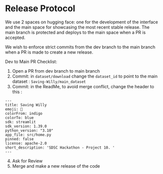 # Release Protocol

We use 2 spaces on hugging face: one for the development of the interface and the main space for showcasing the most recent stable release. The main branch is protected and deploys to the main space when a PR is accepted.

We wish to enforce strict commits from the dev branch to the main branch when a PR is made to create a new release.

Dev to Main PR Checklist:

1. Open a PR from dev branch to main branch
2. Commit: in `dataset/download` change the `dataset_id` to point to the main dataset : `Saving-Willy/main_dataset`
3. Commit: in the ReadMe, to avoid merge conflict, change the header to this  : 

```
---
title: Saving Willy
emoji: 🐋
colorFrom: indigo
colorTo: blue
sdk: streamlit
sdk_version: 1.39.0
python_version: "3.10"
app_file: src/home.py
pinned: false
license: apache-2.0
short_description: 'SDSC Hackathon - Project 10. '
---
```

4. Ask for Review
5. Merge and make a new release of the code 